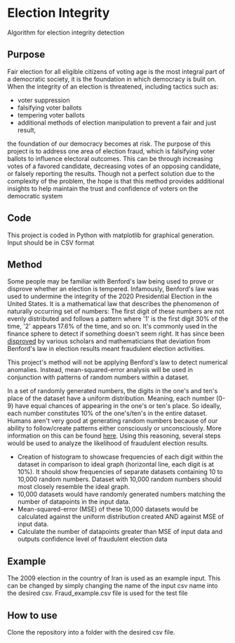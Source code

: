 # Election Integrity

Algorithm for election integrity detection

## Purpose

Fair election for all eligible citizens of voting age is the most integral part of a democratic society, it is the foundation in which democracy is bulit on. When the integrity of an election is threatened, including tactics such as:
- voter suppression
- falsifying voter ballots
- tempering voter ballots
- additional methods of election manipulation to prevent a fair and just result,

the foundation of our democracy becomes at risk. The purpose of this project is to address one area of election fraud, which is falsifying voter ballots to influence electoral outcomes. This can be through increasing votes of a favored candidate, decreasing votes of an opposing candidate, or falsely reporting the results. Though not a perfect solution due to the complexity of the problem, the hope is that this method provides additional insights to help maintain the trust and confidence of voters on the democratic system 

## Code 

This project is coded in Python with matplotlib for graphical generation.
Input should be in CSV format

## Method 

Some people may be familiar with Benford's law being used to prove or disprove whether an election is tempered. Infamously, Benford's law was used to undermine the integrity of the 2020 Presidential Election in the United States. It is a mathematical law that describes the phenomenon of naturally occurring set of numbers: The first digit of these numbers are not evenly distributed and follows a pattern where '1' is the first digit 30% of the time, '2' appears 17.6% of the time, and so on. It's commonly used in the finance sphere to detect if something doesn't seem right. It has since been [disproved](https://www.reuters.com/article/uk-factcheck-benford/fact-check-deviation-from-benfords-law-does-not-prove-election-fraud-idUSKBN27Q3AI) by various scholars and mathematicians that deviation from Benford's law in election results meant fraudulent election activities.

This project's method will not be applying Benford's law to detect numerical anomalies. Instead, mean-squared-error analysis will be used in conjunction with patterns of random numbers within a dataset.

In a set of randomly generated numbers, the digits in the one's and ten's place of the dataset have a uniform distribution. Meaning, each number (0-9) have equal chances of appearing in the one's or ten's place. So ideally, each number constitutes 10% of the one's/ten's in the entire dataset. Humans aren't very good at generating random numbers because of our ability to follow/create patterns either consciously or unconsciously. More information on this can be found [here](https://www.random.org/analysis/). Using this reasoning, several steps would be used to analyze the likelihood of fraudulent election results.

- Creation of histogram to showcase frequencies of each digit within the dataset in comparison to ideal graph (horizontal line, each digit is at 10%). It should show frequencies of separate datasets containing 10 to 10,000 random numbers. Dataset with 10,000 random numbers should most closely resemble the ideal graph.
- 10,000 datasets would have randomly generated numbers matching the number of datapoints in the input data.
- Mean-squared-error (MSE) of these 10,000 datasets would be calculated against the uniform distribution created AND against MSE of input data.
- Calculate the number of datapoints greater than MSE of input data and outputs confidence level of fraudulent election data

## Example 

The 2009 election in the country of Iran is used as an example input. This can be changed by simply changing the name of the input csv name into the desired csv. 
Fraud_example.csv file is used for the test file

## How to use 

Clone the repository into a folder with the desired csv file. 
